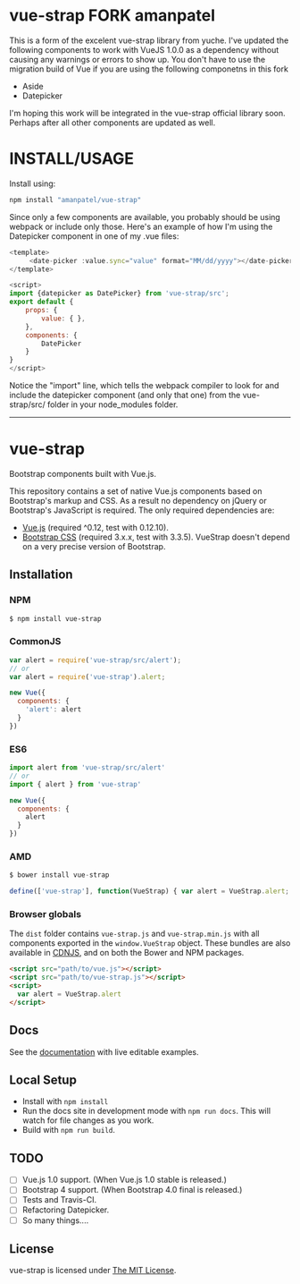 # vue-strap FORK amanpatel

This is a form of the excelent vue-strap library from yuche. I've updated the
following components to work with VueJS 1.0.0 as a dependency without causing
any warnings or errors to show up. You don't have to use the migration build
of Vue if you are using the following componetns in this fork

- Aside
- Datepicker

I'm hoping this work will be integrated in the vue-strap official library
soon. Perhaps after all other components are updated as well.


# INSTALL/USAGE

Install using: 

```bash
npm install "amanpatel/vue-strap"
```

Since only a few components are available, you probably should be using
webpack or include only those. Here's an example of how I'm using the
Datepicker component in one of my .vue files:

```js
<template>
     <date-picker :value.sync="value" format="MM/dd/yyyy"></date-picker>
</template>

<script>
import {datepicker as DatePicker} from 'vue-strap/src';
export default {
    props: {
        value: { },
    },
    components: {
        DatePicker
    }
}
</script>
```


Notice the "import" line, which tells the webpack compiler to look for and
include the datepicker component (and only that one) from the vue-strap/src/
folder in your node_modules folder.


---

# vue-strap
Bootstrap components built with Vue.js.

This repository contains a set of native Vue.js components based on Bootstrap's markup and CSS. As a result no dependency on jQuery or Bootstrap's JavaScript is required. The only required dependencies are:

* [Vue.js](http://vuejs.org/) (required ^0.12, test with 0.12.10).
* [Bootstrap CSS](http://getbootstrap.com/) (required 3.x.x, test with 3.3.5). VueStrap doesn't depend on a very precise version of Bootstrap.

## Installation

### NPM

```bash
$ npm install vue-strap
```

### CommonJS
```js
var alert = require('vue-strap/src/alert');
// or
var alert = require('vue-strap').alert;

new Vue({
  components: {
    'alert': alert
  }
})
```

### ES6
```js
import alert from 'vue-strap/src/alert'
// or
import { alert } from 'vue-strap'

new Vue({
  components: {
    alert
  }
})
```

### AMD
```js
$ bower install vue-strap

define(['vue-strap'], function(VueStrap) { var alert = VueStrap.alert; ... });
```

### Browser globals
The `dist` folder contains `vue-strap.js` and `vue-strap.min.js` with all components exported in the <code>window.VueStrap</code> object. These bundles are also available in [CDNJS](https://cdnjs.com/libraries/vue-strap),
and on both the Bower and NPM packages.

```html
<script src="path/to/vue.js"></script>
<script src="path/to/vue-strap.js"></script>
<script>
  var alert = VueStrap.alert
</script>
```

## Docs
See the [documentation](http://yuche.github.io/vue-strap/) with live editable examples.

## Local Setup
* Install with `npm install`
* Run the docs site in development mode with `npm run docs`. This will watch for file changes as you work.
* Build with `npm run build`.

## TODO
- [ ] Vue.js 1.0 support. (When Vue.js 1.0 stable is released.)
- [ ] Bootstrap 4 support. (When Bootstrap 4.0 final is released.)
- [ ] Tests and Travis-CI.
- [ ] Refactoring Datepicker.
- [ ] So many things....

## License
vue-strap is licensed under [The MIT License](LICENSE).
